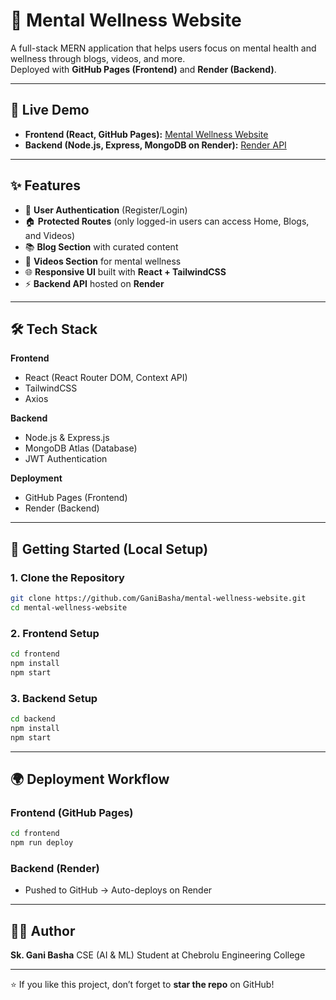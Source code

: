 
# 🌿 Mental Wellness Website

A full-stack MERN application that helps users focus on mental health and wellness through blogs, videos, and more.  
Deployed with **GitHub Pages (Frontend)** and **Render (Backend)**.

---

## 🔗 Live Demo

- **Frontend (React, GitHub Pages):** [Mental Wellness Website](https://GaniBasha.github.io/mental-wellness-website)  
- **Backend (Node.js, Express, MongoDB on Render):** [Render API](https://mental-wellness-website.onrender.com)

---

## ✨ Features

- 🧘 **User Authentication** (Register/Login)
- 🏠 **Protected Routes** (only logged-in users can access Home, Blogs, and Videos)
- 📚 **Blog Section** with curated content
- 🎥 **Videos Section** for mental wellness
- 🌐 **Responsive UI** built with **React + TailwindCSS**
- ⚡ **Backend API** hosted on **Render**

---

## 🛠️ Tech Stack

**Frontend**
- React (React Router DOM, Context API)
- TailwindCSS
- Axios

**Backend**
- Node.js & Express.js
- MongoDB Atlas (Database)
- JWT Authentication

**Deployment**
- GitHub Pages (Frontend)
- Render (Backend)

---

## 🚀 Getting Started (Local Setup)

### 1. Clone the Repository
```bash
git clone https://github.com/GaniBasha/mental-wellness-website.git
cd mental-wellness-website
````

### 2. Frontend Setup

```bash
cd frontend
npm install
npm start
```

### 3. Backend Setup

```bash
cd backend
npm install
npm start
```

---

## 🌍 Deployment Workflow

### Frontend (GitHub Pages)

```bash
cd frontend
npm run deploy
```

### Backend (Render)

* Pushed to GitHub → Auto-deploys on Render

---

## 👨‍💻 Author

**Sk. Gani Basha**
CSE (AI & ML) Student at Chebrolu Engineering College

---

⭐ If you like this project, don’t forget to **star the repo** on GitHub!

